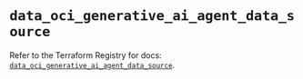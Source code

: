 # `data_oci_generative_ai_agent_data_source`

Refer to the Terraform Registry for docs: [`data_oci_generative_ai_agent_data_source`](https://registry.terraform.io/providers/hashicorp/oci/7.19.0/docs/data-sources/generative_ai_agent_data_source).
